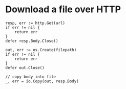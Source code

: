 # Download a file over HTTP

```golang
resp, err := http.Get(url)
if err != nil {
    return err
}
defer resp.Body.Close()

out, err := os.Create(filepath)
if err != nil {
    return err
}
defer out.Close()

// copy body into file
_, err = io.Copy(out, resp.Body)
```